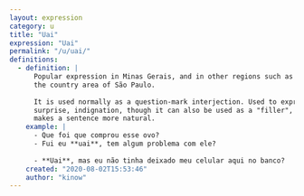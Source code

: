 ```yaml
---
layout: expression
category: u
title: "Uai"
expression: "Uai"
permalink: "/u/uai/"
definitions:
  - definition: |
      Popular expression in Minas Gerais, and in other regions such as
      the country area of São Paulo.
      
      It is used normally as a question-mark interjection. Used to express
      surprise, indignation, though it can also be used as a "filler", that
      makes a sentence more natural.
    example: |
      - Que foi que comprou esse ovo?
      - Fui eu **uai**, tem algum problema com ele?
      
      - **Uai**, mas eu não tinha deixado meu celular aqui no banco?
    created: "2020-08-02T15:53:46"
    author: "kinow"
---
```

